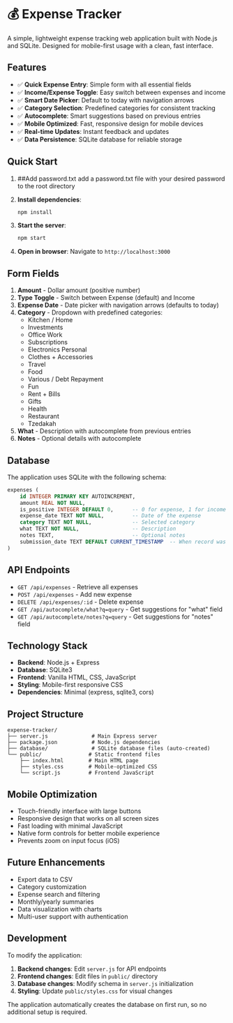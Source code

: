 # 💰 Expense Tracker

A simple, lightweight expense tracking web application built with Node.js and SQLite. Designed for mobile-first usage with a clean, fast interface.

## Features

- ✅ **Quick Expense Entry**: Simple form with all essential fields
- ✅ **Income/Expense Toggle**: Easy switch between expenses and income
- ✅ **Smart Date Picker**: Default to today with navigation arrows
- ✅ **Category Selection**: Predefined categories for consistent tracking
- ✅ **Autocomplete**: Smart suggestions based on previous entries
- ✅ **Mobile Optimized**: Fast, responsive design for mobile devices
- ✅ **Real-time Updates**: Instant feedback and updates
- ✅ **Data Persistence**: SQLite database for reliable storage

## Quick Start

1. ##Add password.txt
   add a password.txt file with your desired password to the root directory

2. **Install dependencies**:
   ```bash
   npm install
   ```

3. **Start the server**:
   ```bash
   npm start
   ```

4. **Open in browser**:
   Navigate to `http://localhost:3000`

## Form Fields

1. **Amount** - Dollar amount (positive number)
2. **Type Toggle** - Switch between Expense (default) and Income
3. **Expense Date** - Date picker with navigation arrows (defaults to today)
4. **Category** - Dropdown with predefined categories:
   - Kitchen / Home
   - Investments
   - Office Work
   - Subscriptions
   - Electronics Personal
   - Clothes + Accessories
   - Travel
   - Food
   - Various / Debt Repayment
   - Fun
   - Rent + Bills
   - Gifts
   - Health
   - Restaurant
   - Tzedakah
5. **What** - Description with autocomplete from previous entries
6. **Notes** - Optional details with autocomplete

## Database

The application uses SQLite with the following schema:

```sql
expenses (
    id INTEGER PRIMARY KEY AUTOINCREMENT,
    amount REAL NOT NULL,
    is_positive INTEGER DEFAULT 0,      -- 0 for expense, 1 for income
    expense_date TEXT NOT NULL,         -- Date of the expense
    category TEXT NOT NULL,             -- Selected category
    what TEXT NOT NULL,                 -- Description
    notes TEXT,                         -- Optional notes
    submission_date TEXT DEFAULT CURRENT_TIMESTAMP  -- When record was created
)
```

## API Endpoints

- `GET /api/expenses` - Retrieve all expenses
- `POST /api/expenses` - Add new expense
- `DELETE /api/expenses/:id` - Delete expense
- `GET /api/autocomplete/what?q=query` - Get suggestions for "what" field
- `GET /api/autocomplete/notes?q=query` - Get suggestions for "notes" field

## Technology Stack

- **Backend**: Node.js + Express
- **Database**: SQLite3
- **Frontend**: Vanilla HTML, CSS, JavaScript
- **Styling**: Mobile-first responsive CSS
- **Dependencies**: Minimal (express, sqlite3, cors)

## Project Structure

```
expense-tracker/
├── server.js              # Main Express server
├── package.json           # Node.js dependencies
├── database/              # SQLite database files (auto-created)
└── public/               # Static frontend files
    ├── index.html        # Main HTML page
    ├── styles.css        # Mobile-optimized CSS
    └── script.js         # Frontend JavaScript
```

## Mobile Optimization

- Touch-friendly interface with large buttons
- Responsive design that works on all screen sizes
- Fast loading with minimal JavaScript
- Native form controls for better mobile experience
- Prevents zoom on input focus (iOS)

## Future Enhancements

- Export data to CSV
- Category customization
- Expense search and filtering
- Monthly/yearly summaries
- Data visualization with charts
- Multi-user support with authentication

## Development

To modify the application:

1. **Backend changes**: Edit `server.js` for API endpoints
2. **Frontend changes**: Edit files in `public/` directory
3. **Database changes**: Modify schema in `server.js` initialization
4. **Styling**: Update `public/styles.css` for visual changes

The application automatically creates the database on first run, so no additional setup is required.
